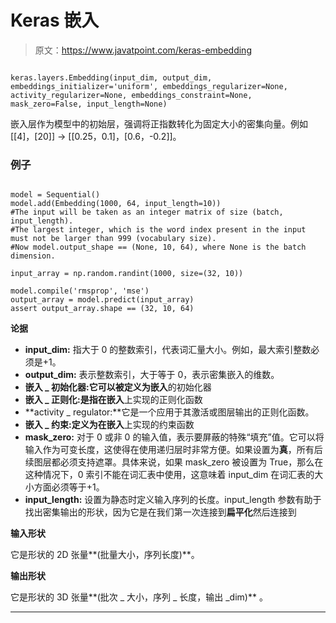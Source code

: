 # Keras 嵌入

> 原文：<https://www.javatpoint.com/keras-embedding>

```

keras.layers.Embedding(input_dim, output_dim, embeddings_initializer='uniform', embeddings_regularizer=None, activity_regularizer=None, embeddings_constraint=None, mask_zero=False, input_length=None)

```

嵌入层作为模型中的初始层，强调将正指数转化为固定大小的密集向量。例如[[4]，[20]] -> [[0.25，0.1]，[0.6，-0.2]]。

### 例子

```

model = Sequential()
model.add(Embedding(1000, 64, input_length=10))
#The input will be taken as an integer matrix of size (batch, input_length).
#The largest integer, which is the word index present in the input must not be larger than 999 (vocabulary size).
#Now model.output_shape == (None, 10, 64), where None is the batch dimension.

input_array = np.random.randint(1000, size=(32, 10))

model.compile('rmsprop', 'mse')
output_array = model.predict(input_array)
assert output_array.shape == (32, 10, 64)

```

**论据**

*   **input_dim:** 指大于 0 的整数索引，代表词汇量大小。例如，最大索引整数必须是+1。
*   **output_dim:** 表示整数索引，大于等于 0，表示密集嵌入的维数。
*   **嵌入 _ 初始化器:**它可以被定义为**嵌入**的初始化器
*   **嵌入 _ 正则化:**是指在**嵌入**上实现的正则化函数
*   **activity _ regulator:**它是一个应用于其激活或图层输出的正则化函数。
*   **嵌入 _ 约束:**定义为在**嵌入**上实现的约束函数
*   **mask_zero:** 对于 0 或非 0 的输入值，表示要屏蔽的特殊“填充”值。它可以将输入作为可变长度，这使得在使用递归层时非常方便。如果设置为**真**，所有后续图层都必须支持遮罩。具体来说，如果 mask_zero 被设置为 True，那么在这种情况下，0 索引不能在词汇表中使用，这意味着 input_dim 在词汇表的大小方面必须等于+1。
*   **input_length:** 设置为静态时定义输入序列的长度。input_length 参数有助于找出密集输出的形状，因为它是在我们第一次连接到**扁平化**然后连接到

**输入形状**

它是形状的 2D 张量**(批量大小，序列长度)**。

**输出形状**

它是形状的 3D 张量**(批次 _ 大小，序列 _ 长度，输出 _dim)** 。

* * *